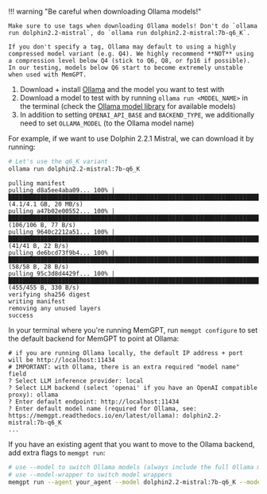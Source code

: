 !!! warning "Be careful when downloading Ollama models!"

    Make sure to use tags when downloading Ollama models! Don't do `ollama run dolphin2.2-mistral`, do `ollama run dolphin2.2-mistral:7b-q6_K`.

    If you don't specify a tag, Ollama may default to using a highly compressed model variant (e.g. Q4). We highly recommend **NOT** using a compression level below Q4 (stick to Q6, Q8, or fp16 if possible). In our testing, models below Q6 start to become extremely unstable when used with MemGPT.

1. Download + install [Ollama](https://github.com/jmorganca/ollama) and the model you want to test with
2. Download a model to test with by running `ollama run <MODEL_NAME>` in the terminal (check the [Ollama model library](https://ollama.ai/library) for available models)
3. In addition to setting `OPENAI_API_BASE` and `BACKEND_TYPE`, we additionally need to set `OLLAMA_MODEL` (to the Ollama model name)

For example, if we want to use Dolphin 2.2.1 Mistral, we can download it by running:
```sh
# Let's use the q6_K variant
ollama run dolphin2.2-mistral:7b-q6_K
```
```text
pulling manifest
pulling d8a5ee4aba09... 100% |█████████████████████████████████████████████████████████████████████████| (4.1/4.1 GB, 20 MB/s)
pulling a47b02e00552... 100% |██████████████████████████████████████████████████████████████████████████████| (106/106 B, 77 B/s)
pulling 9640c2212a51... 100% |████████████████████████████████████████████████████████████████████████████████| (41/41 B, 22 B/s)
pulling de6bcd73f9b4... 100% |████████████████████████████████████████████████████████████████████████████████| (58/58 B, 28 B/s)
pulling 95c3d8d4429f... 100% |█████████████████████████████████████████████████████████████████████████████| (455/455 B, 330 B/s)
verifying sha256 digest
writing manifest
removing any unused layers
success
```

In your terminal where you're running MemGPT, run `memgpt configure` to set the default backend for MemGPT to point at Ollama:
```
# if you are running Ollama locally, the default IP address + port will be http://localhost:11434
# IMPORTANT: with Ollama, there is an extra required "model name" field
? Select LLM inference provider: local
? Select LLM backend (select 'openai' if you have an OpenAI compatible proxy): ollama
? Enter default endpoint: http://localhost:11434
? Enter default model name (required for Ollama, see: https://memgpt.readthedocs.io/en/latest/ollama): dolphin2.2-mistral:7b-q6_K
...
```

If you have an existing agent that you want to move to the Ollama backend, add extra flags to `memgpt run`:
```sh
# use --model to switch Ollama models (always include the full Ollama model name with the tag)
# use --model-wrapper to switch model wrappers
memgpt run --agent your_agent --model dolphin2.2-mistral:7b-q6_K --model-endpoint-type ollama --model-endpoint http://localhost:11434
```